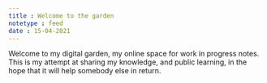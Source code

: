```yaml
---
title : Welcome to the garden
notetype : feed
date : 15-04-2021
---
```


Welcome to my digital garden, my online space for work in progress notes. 
This is my attempt at sharing my knowledge, and public learning, in the hope that it will help somebody else in return.